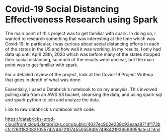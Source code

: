 # Covid-19 Social Distancing Effectiveness Research using Spark

The main point of this project was to get familiar with spark. In doing so, I wanted to research something that was interesting at the time which was Covid-19. In particular, I was curious about social distancing efforts in each of the states in the US and how well it was working. In my results, I only had data up until April 28th, 2020 which was before many of the states stopped their social distancing, so much of the results were unclear, but the main point was to get familiar with spark.

For a detailed review of the project, look at the Covid-19 Project Writeup that goes in depth of what was done. 

Essentially, I used a Databrick's notebook to do my analysis. This involved pulling data from an AWS S3 bucket, cleansing the data, and using spark sql and spark python to join and analyze the data. 

Link to raw databrick's notebook with code:

https://databricks-prod-cloudfront.cloud.databricks.com/public/4027ec902e239c93eaaa8714f173bcfc/2601820831055742/4472107455055949/749842193659695/latest.html
